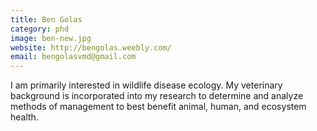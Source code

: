 ```yaml
---
title: Ben Golas
category: phd
image: ben-new.jpg
website: http://bengolas.weebly.com/
email: bengolasvmd@gmail.com
---
```


I am primarily interested in wildlife disease ecology. My veterinary background is incorporated into my research to determine and analyze methods of management to best benefit animal, human, and ecosystem health.
